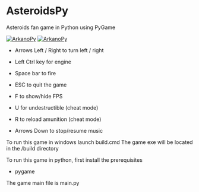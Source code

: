# AsteroidsPy
Asteroids fan game in Python using PyGame

[![ArkanoPy](https://i9.ytimg.com/vi_webp/M73QxTq9Vvg/mq1.webp?sqp=CIymmpsG-oaymwEmCMACELQB8quKqQMa8AEB-AHUBoAC4AOKAgwIABABGBYgVyh_MA8=&rs=AOn4CLAoz2uTsFnHZCcn3fBQhVf0dxxHnQ)](https://youtu.be/M73QxTq9Vvg)
[![ArkanoPy](https://i9.ytimg.com/vi_webp/M73QxTq9Vvg/mq3.webp?sqp=CIymmpsG-oaymwEmCMACELQB8quKqQMa8AEB-AHUBoAC4AOKAgwIABABGH8gOCgrMA8=&rs=AOn4CLAu2UCr0v5TXQca9a3li96v6Khs9g)](https://youtu.be/M73QxTq9Vvg)

- Arrows Left / Right to turn left / right
- Left Ctrl key for engine
- Space bar to fire

- ESC to quit the game
- F to show/hide FPS
- U for undestructible (cheat mode)
- R to reload amunition (cheat mode)
- Arrows Down to stop/resume music

To run this game in windows launch build.cmd
The game exe will be located in the /build directory

To run this game in python, first install the prerequisites
- pygame

The game main file is main.py



